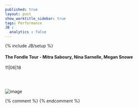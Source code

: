 ```yaml
---
published: true
layout: post
show_worktitle_sidebar: true
tags: Performance
JB :
  analytics : false
---
```


{% include JB/setup %}




<p>
<h4>The Fondle Tour - Mitra Saboury, Nina Sarnelle, Megan Snowe</h4>
11|06|18

<br /><br />
</p><p>
<img src="{{ site.url }}/images/fondle_tour_small.jpg" alt="image">
</p>

{% comment %}
{% endcomment %}